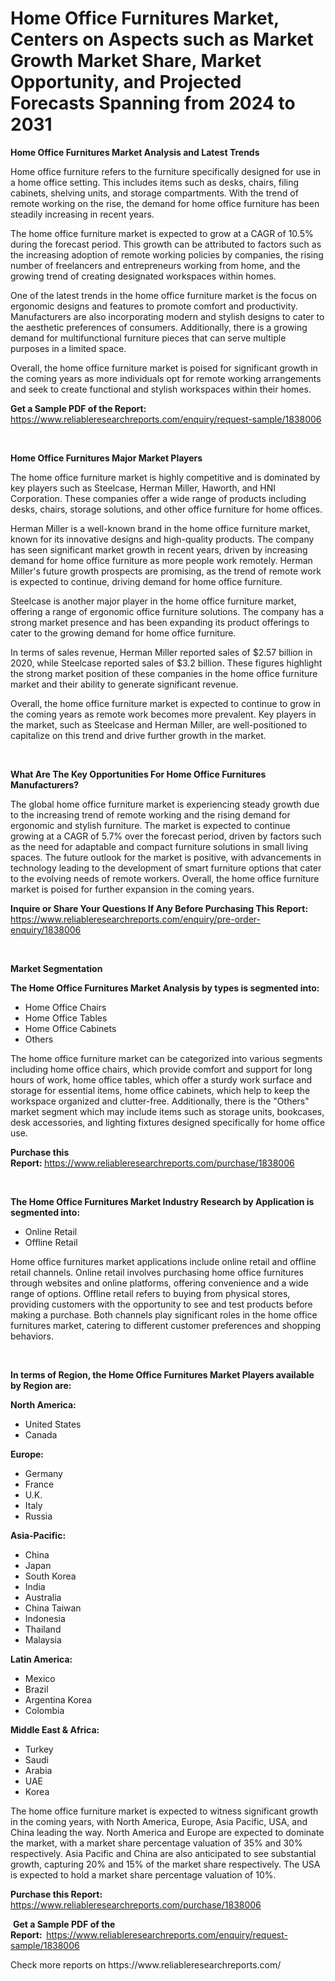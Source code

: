 <p><h1>Home Office Furnitures Market, Centers on Aspects such as Market Growth Market Share, Market Opportunity, and Projected Forecasts Spanning from 2024 to 2031</h1></p><p><strong>Home Office Furnitures Market Analysis and Latest Trends</strong></p>
<p><p>Home office furniture refers to the furniture specifically designed for use in a home office setting. This includes items such as desks, chairs, filing cabinets, shelving units, and storage compartments. With the trend of remote working on the rise, the demand for home office furniture has been steadily increasing in recent years.</p><p>The home office furniture market is expected to grow at a CAGR of 10.5% during the forecast period. This growth can be attributed to factors such as the increasing adoption of remote working policies by companies, the rising number of freelancers and entrepreneurs working from home, and the growing trend of creating designated workspaces within homes.</p><p>One of the latest trends in the home office furniture market is the focus on ergonomic designs and features to promote comfort and productivity. Manufacturers are also incorporating modern and stylish designs to cater to the aesthetic preferences of consumers. Additionally, there is a growing demand for multifunctional furniture pieces that can serve multiple purposes in a limited space.</p><p>Overall, the home office furniture market is poised for significant growth in the coming years as more individuals opt for remote working arrangements and seek to create functional and stylish workspaces within their homes.</p></p>
<p><strong>Get a Sample PDF of the Report:&nbsp;</strong> <a href="https://www.reliableresearchreports.com/enquiry/request-sample/1838006">https://www.reliableresearchreports.com/enquiry/request-sample/1838006</a></p>
<p>&nbsp;</p>
<p><strong>Home Office Furnitures Major Market Players</strong></p>
<p><p>The home office furniture market is highly competitive and is dominated by key players such as Steelcase, Herman Miller, Haworth, and HNI Corporation. These companies offer a wide range of products including desks, chairs, storage solutions, and other office furniture for home offices.</p><p>Herman Miller is a well-known brand in the home office furniture market, known for its innovative designs and high-quality products. The company has seen significant market growth in recent years, driven by increasing demand for home office furniture as more people work remotely. Herman Miller's future growth prospects are promising, as the trend of remote work is expected to continue, driving demand for home office furniture.</p><p>Steelcase is another major player in the home office furniture market, offering a range of ergonomic office furniture solutions. The company has a strong market presence and has been expanding its product offerings to cater to the growing demand for home office furniture.</p><p>In terms of sales revenue, Herman Miller reported sales of $2.57 billion in 2020, while Steelcase reported sales of $3.2 billion. These figures highlight the strong market position of these companies in the home office furniture market and their ability to generate significant revenue.</p><p>Overall, the home office furniture market is expected to continue to grow in the coming years as remote work becomes more prevalent. Key players in the market, such as Steelcase and Herman Miller, are well-positioned to capitalize on this trend and drive further growth in the market.</p></p>
<p>&nbsp;</p>
<p><strong>What Are The Key Opportunities For Home Office Furnitures Manufacturers?</strong></p>
<p><p>The global home office furniture market is experiencing steady growth due to the increasing trend of remote working and the rising demand for ergonomic and stylish furniture. The market is expected to continue growing at a CAGR of 5.7% over the forecast period, driven by factors such as the need for adaptable and compact furniture solutions in small living spaces. The future outlook for the market is positive, with advancements in technology leading to the development of smart furniture options that cater to the evolving needs of remote workers. Overall, the home office furniture market is poised for further expansion in the coming years.</p></p>
<p><strong>Inquire or Share Your Questions If Any Before Purchasing This Report:</strong> <a href="https://www.reliableresearchreports.com/enquiry/pre-order-enquiry/1838006">https://www.reliableresearchreports.com/enquiry/pre-order-enquiry/1838006</a></p>
<p>&nbsp;</p>
<p><strong>Market Segmentation</strong></p>
<p><strong>The Home Office Furnitures Market Analysis by types is segmented into:</strong></p>
<p><ul><li>Home Office Chairs</li><li>Home Office Tables</li><li>Home Office Cabinets</li><li>Others</li></ul></p>
<p><p>The home office furniture market can be categorized into various segments including home office chairs, which provide comfort and support for long hours of work, home office tables, which offer a sturdy work surface and storage for essential items, home office cabinets, which help to keep the workspace organized and clutter-free. Additionally, there is the "Others" market segment which may include items such as storage units, bookcases, desk accessories, and lighting fixtures designed specifically for home office use.</p></p>
<p><strong>Purchase this Report:&nbsp;</strong><a href="https://www.reliableresearchreports.com/purchase/1838006">https://www.reliableresearchreports.com/purchase/1838006</a></p>
<p>&nbsp;</p>
<p><strong>The Home Office Furnitures Market Industry Research by Application is segmented into:</strong></p>
<p><ul><li>Online Retail</li><li>Offline Retail</li></ul></p>
<p><p>Home office furnitures market applications include online retail and offline retail channels. Online retail involves purchasing home office furnitures through websites and online platforms, offering convenience and a wide range of options. Offline retail refers to buying from physical stores, providing customers with the opportunity to see and test products before making a purchase. Both channels play significant roles in the home office furnitures market, catering to different customer preferences and shopping behaviors.</p></p>
<p>&nbsp;</p>
<p><strong>In terms of Region, the Home Office Furnitures Market Players available by Region are:</strong></p>
<p>
    <p> <strong> North America: </strong>
        <ul>
            <li>United States</li>
            <li>Canada</li>
        </ul>
        </p> 
    <p> <strong> Europe: </strong>
        <ul>
            <li>Germany</li>
            <li>France</li>
            <li>U.K.</li>
            <li>Italy</li>
            <li>Russia</li>
        </ul>
        </p> 
    <p> <strong> Asia-Pacific: </strong>
        <ul>
            <li>China</li>
            <li>Japan</li>
            <li>South Korea</li>
            <li>India</li>
            <li>Australia</li>
            <li>China Taiwan</li>
            <li>Indonesia</li>
            <li>Thailand</li>
            <li>Malaysia</li>
        </ul>
        </p> 
    <p> <strong> Latin America: </strong>
        <ul>
            <li>Mexico</li>
            <li>Brazil</li>
            <li>Argentina Korea</li>
            <li>Colombia</li>
        </ul>
        </p> 
    <p> <strong> Middle East & Africa: </strong>
        <ul>
            <li>Turkey</li>
            <li>Saudi</li>
            <li>Arabia</li>
            <li>UAE</li>
            <li>Korea</li>
        </ul>
    </p>
    </p>
<p><p>The home office furniture market is expected to witness significant growth in the coming years, with North America, Europe, Asia Pacific, USA, and China leading the way. North America and Europe are expected to dominate the market, with a market share percentage valuation of 35% and 30% respectively. Asia Pacific and China are also anticipated to see substantial growth, capturing 20% and 15% of the market share respectively. The USA is expected to hold a market share percentage valuation of 10%.</p></p>
<p><strong>Purchase this Report: </strong><a href="https://www.reliableresearchreports.com/purchase/1838006">https://www.reliableresearchreports.com/purchase/1838006</a></p>
<p>&nbsp;<strong>Get a Sample PDF of the Report:&nbsp;&nbsp;</strong><a href="https://www.reliableresearchreports.com/enquiry/request-sample/1838006">https://www.reliableresearchreports.com/enquiry/request-sample/1838006</a></p>
<p><strong></strong></p>
<p>Check more reports on https://www.reliableresearchreports.com/</p>